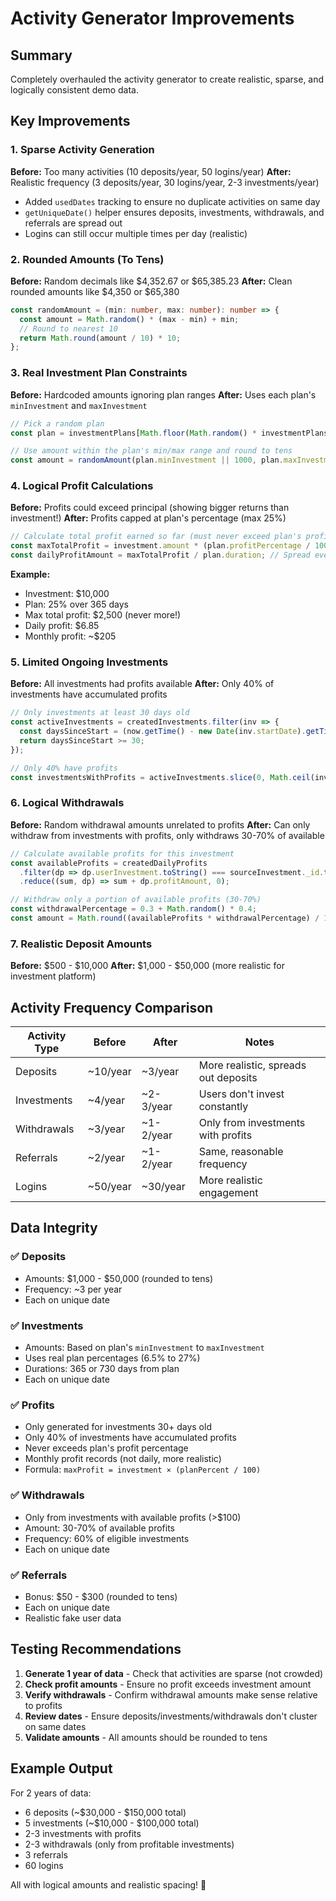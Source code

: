 # Activity Generator Improvements

## Summary
Completely overhauled the activity generator to create realistic, sparse, and logically consistent demo data.

## Key Improvements

### 1. **Sparse Activity Generation**
**Before:** Too many activities (10 deposits/year, 50 logins/year)
**After:** Realistic frequency (3 deposits/year, 30 logins/year, 2-3 investments/year)

- Added `usedDates` tracking to ensure no duplicate activities on same day
- `getUniqueDate()` helper ensures deposits, investments, withdrawals, and referrals are spread out
- Logins can still occur multiple times per day (realistic)

### 2. **Rounded Amounts (To Tens)**
**Before:** Random decimals like $4,352.67 or $65,385.23
**After:** Clean rounded amounts like $4,350 or $65,380

```typescript
const randomAmount = (min: number, max: number): number => {
  const amount = Math.random() * (max - min) + min;
  // Round to nearest 10
  return Math.round(amount / 10) * 10;
};
```

### 3. **Real Investment Plan Constraints**
**Before:** Hardcoded amounts ignoring plan ranges
**After:** Uses each plan's `minInvestment` and `maxInvestment`

```typescript
// Pick a random plan
const plan = investmentPlans[Math.floor(Math.random() * investmentPlans.length)];

// Use amount within the plan's min/max range and round to tens
const amount = randomAmount(plan.minInvestment || 1000, plan.maxInvestment || 50000);
```

### 4. **Logical Profit Calculations**
**Before:** Profits could exceed principal (showing bigger returns than investment!)
**After:** Profits capped at plan's percentage (max 25%)

```typescript
// Calculate total profit earned so far (must never exceed plan's profitPercentage)
const maxTotalProfit = investment.amount * (plan.profitPercentage / 100); // Max 25% of investment
const dailyProfitAmount = maxTotalProfit / plan.duration; // Spread evenly over duration
```

**Example:**
- Investment: $10,000
- Plan: 25% over 365 days
- Max total profit: $2,500 (never more!)
- Daily profit: $6.85
- Monthly profit: ~$205

### 5. **Limited Ongoing Investments**
**Before:** All investments had profits available
**After:** Only 40% of investments have accumulated profits

```typescript
// Only investments at least 30 days old
const activeInvestments = createdInvestments.filter(inv => {
  const daysSinceStart = (now.getTime() - new Date(inv.startDate).getTime()) / (24 * 60 * 60 * 1000);
  return daysSinceStart >= 30;
});

// Only 40% have profits
const investmentsWithProfits = activeInvestments.slice(0, Math.ceil(investmentsCount * 0.4));
```

### 6. **Logical Withdrawals**
**Before:** Random withdrawal amounts unrelated to profits
**After:** Can only withdraw from investments with profits, only withdraws 30-70% of available

```typescript
// Calculate available profits for this investment
const availableProfits = createdDailyProfits
  .filter(dp => dp.userInvestment.toString() === sourceInvestment._id.toString())
  .reduce((sum, dp) => sum + dp.profitAmount, 0);

// Withdraw only a portion of available profits (30-70%)
const withdrawalPercentage = 0.3 + Math.random() * 0.4;
const amount = Math.round((availableProfits * withdrawalPercentage) / 10) * 10;
```

### 7. **Realistic Deposit Amounts**
**Before:** $500 - $10,000
**After:** $1,000 - $50,000 (more realistic for investment platform)

## Activity Frequency Comparison

| Activity Type | Before | After | Notes |
|--------------|--------|-------|-------|
| Deposits | ~10/year | ~3/year | More realistic, spreads out deposits |
| Investments | ~4/year | ~2-3/year | Users don't invest constantly |
| Withdrawals | ~3/year | ~1-2/year | Only from investments with profits |
| Referrals | ~2/year | ~1-2/year | Same, reasonable frequency |
| Logins | ~50/year | ~30/year | More realistic engagement |

## Data Integrity

### ✅ **Deposits**
- Amounts: $1,000 - $50,000 (rounded to tens)
- Frequency: ~3 per year
- Each on unique date

### ✅ **Investments**
- Amounts: Based on plan's `minInvestment` to `maxInvestment`
- Uses real plan percentages (6.5% to 27%)
- Durations: 365 or 730 days from plan
- Each on unique date

### ✅ **Profits**
- Only generated for investments 30+ days old
- Only 40% of investments have accumulated profits
- Never exceeds plan's profit percentage
- Monthly profit records (not daily, more realistic)
- Formula: `maxProfit = investment × (planPercent / 100)`

### ✅ **Withdrawals**
- Only from investments with available profits (>$100)
- Amount: 30-70% of available profits
- Frequency: 60% of eligible investments
- Each on unique date

### ✅ **Referrals**
- Bonus: $50 - $300 (rounded to tens)
- Each on unique date
- Realistic fake user data

## Testing Recommendations

1. **Generate 1 year of data** - Check that activities are sparse (not crowded)
2. **Check profit amounts** - Ensure no profit exceeds investment amount
3. **Verify withdrawals** - Confirm withdrawal amounts make sense relative to profits
4. **Review dates** - Ensure deposits/investments/withdrawals don't cluster on same dates
5. **Validate amounts** - All amounts should be rounded to tens

## Example Output

For 2 years of data:
- 6 deposits (~$30,000 - $150,000 total)
- 5 investments (~$10,000 - $100,000 total)
- 2-3 investments with profits
- 2-3 withdrawals (only from profitable investments)
- 3 referrals
- 60 logins

All with logical amounts and realistic spacing! 🎉
